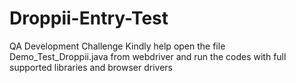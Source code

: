 # Droppii-Entry-Test
QA Development Challenge
Kindly help open the file Demo_Test_Droppii.java from webdriver and run the codes with full supported libraries and browser drivers

